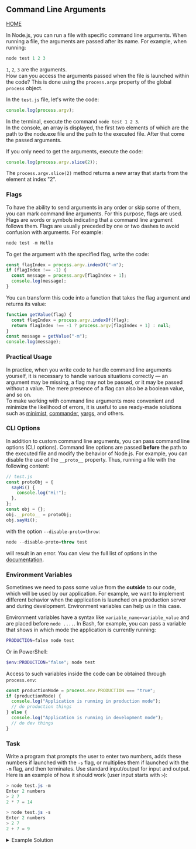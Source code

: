 ## Command Line Arguments

[HOME](../README.md)

In Node.js, you can run a file with specific command line arguments. When running a file, the arguments are passed after its name. For example, when running:

```powershell
node test 1 2 3
```

`1`, `2`, `3` are the arguments.  
How can you access the arguments passed when the file is launched within the code? This is done using the `process.argv` property of the global `process` object.

In the `test.js` file, let's write the code:

```js
console.log(process.argv);
```

In the terminal, execute the command `node test 1 2 3`.  
In the console, an array is displayed, the first two elements of which are the path to the node.exe file and the path to the executed file. After that come the passed arguments.

If you only need to get the arguments, execute the code:

```js
console.log(process.argv.slice(2));
```

The `process.argv.slice(2)` method returns a new array that starts from the element at index "2".

### Flags

To have the ability to send arguments in any order or skip some of them, you can mark command line arguments. For this purpose, flags are used. Flags are words or symbols indicating that a command line argument follows them. Flags are usually preceded by one or two dashes to avoid confusion with arguments. For example:

```powershell
node test -m Hello
```

To get the argument with the specified flag, write the code:

```js
const flagIndex = process.argv.indexOf("-m");
if (flagIndex !== -1) {
  const message = process.argv[flagIndex + 1];
  console.log(message);
}
```

You can transform this code into a function that takes the flag argument and returns its value:

```js
function getValue(flag) {
  const flagIndex = process.argv.indexOf(flag);
  return flagIndex !== -1 ? process.argv[flagIndex + 1] : null;
}
const message = getValue("-m");
console.log(message);
```

### Practical Usage

In practice, when you write code to handle command line arguments yourself, it is necessary to handle various situations correctly — an argument may be missing, a flag may not be passed, or it may be passed without a value. The mere presence of a flag can also be a boolean value, and so on.  
To make working with command line arguments more convenient and minimize the likelihood of errors, it is useful to use ready-made solutions such as [minimist](https://www.npmjs.com/package/minimist), [commander](https://www.npmjs.com/package/commander), [yargs](https://www.npmjs.com/package/yargs), and others.

### CLI Options

In addition to custom command line arguments, you can pass command line options (CLI options). Command line options are passed **before** the path to the executed file and modify the behavior of Node.js. For example, you can disable the use of the `__proto__` property. Thus, running a file with the following content:

```js
// test.js
const protoObj = {
  sayHi() {
    console.log("Hi!");
  },
};
const obj = {};
obj.__proto__ = protoObj;
obj.sayHi();
```

with the option `--disable-proto=throw`:

```powershell
node --disable-proto=throw test
```

will result in an error. You can view the full list of options in the [documentation](https://nodejs.org/dist/latest-v14.x/docs/api/cli.html#cli_options).

### Environment Variables

Sometimes we need to pass some value from the **outside** to our code, which will be used by our application. For example, we want to implement different behavior when the application is launched on a production server and during development. Environment variables can help us in this case.

Environment variables have a syntax like `variable_name=variable_value` and are placed before `node ....`. In Bash, for example, you can pass a variable that shows in which mode the application is currently running:

```bash
PRODUCTION=false node test
```

Or in PowerShell:

```powershell
$env:PRODUCTION="false"; node test
```

Access to such variables inside the code can be obtained through `process.env`:

```js
const productionMode = process.env.PRODUCTION === "true";
if (productionMode) {
  console.log("Application is running in production mode");
  // do production things
} else {
  console.log("Application is running in development mode");
  // do dev things
}
```

### Task

Write a program that prompts the user to enter two numbers, adds these numbers if launched with the `-s` flag, or multiplies them if launched with the `-m` flag, and then terminates. Use standard input/output for input and output. Here is an example of how it should work (user input starts with `>`):

```powershell
> node test.js -m
Enter 2 numbers
> 2 7
2 * 7 = 14
```

```powershell
> node test.js -s
Enter 2 numbers
> 2 7
2 + 7 = 9
```

<details>
<summary>Example Solution</summary>

```js
const { stdout, stdin, exit } = process;
const flag = process.argv[2];
const allowedFlags = ["-m", "-s"];
if (!allowedFlags.includes(flag)) {
  stdout.write("Try running the file again with the -s or -m flag");
  exit();
}
stdout.write("Please enter two numbers\n");
stdin.on("data", (data) => {
  const numString = data.toString();
  const numStringsArray = numString.split(" ");
  const hasIncorrectLength = numStringsArray.length !== 2;
  const hasIncorrectValues = numStringsArray.some((numStr) =>
    Number.isNaN(+numStr)
  );
  if (hasIncorrectLength || hasIncorrectValues) {
    stdout.write("You need to enter 2 numbers separated by a space");
    exit();
  }
  const [firstNum, secondNum] = numStringsArray.map((numStr) => +numStr);
  if (flag === "-s") {
    const sum = firstNum + secondNum;
    stdout.write(`${firstNum} + ${secondNum} = ${sum}`);
  } else {
    const mult = firstNum * secondNum;
    stdout.write(`${firstNum} * ${secondNum} = ${mult}`);
  }
  exit();
});
```

</details>

